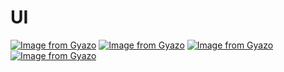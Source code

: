 # UI
[![Image from Gyazo](https://i.gyazo.com/4ce5880b00439e32a49cc9f740d2a6e5.png)](https://gyazo.com/4ce5880b00439e32a49cc9f740d2a6e5)
[![Image from Gyazo](https://i.gyazo.com/ee477b456dbcbf108e939af0f036315c.png)](https://gyazo.com/ee477b456dbcbf108e939af0f036315c)
[![Image from Gyazo](https://i.gyazo.com/41217a4ece088912b24fc611fd68c6eb.png)](https://gyazo.com/41217a4ece088912b24fc611fd68c6eb)
[![Image from Gyazo](https://i.gyazo.com/2c7615ee299af07d8044606d62aa0381.png)](https://gyazo.com/2c7615ee299af07d8044606d62aa0381)
